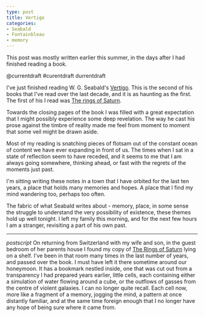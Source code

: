 ```yaml
---
type: post
title: Vertigo
categories:
- Seabald
- Fontainbleau
- memory
---
```


This post was mostly written earlier this summer, in the days after I had finished reading a book. 

@currentdraft #curentdraft durrentdraft

I've just finished reading W. G. Seabald's [Vertigo][vert]. This is the second of his books that I've read over the last decade, and it is as haunting as the first. The first of his I read was [The rings of Saturn][saturn].

[vert]: http://www.amazon.co.uk/Vertigo-W-G-Sebald/dp/0099448890
[saturn]: http://www.amazon.co.uk/The-Rings-Of-Saturn-Sebald/dp/0099448920/ref=tmm_pap_title_0?ie=UTF8&qid=1378290886&sr=1-1

Towards the closing pages of the book I was filled with a great expectation that I might possibly experience some deep revelation. The way he cast his prose against the timbre of reality made me feel from moment to moment that some veil might be drawn aside. 

Most of my reading is snatching pieces of flotsam out of the constant ocean of content we have ever expanding in front of us. The times when I sat in a state of reflection seem to have receded, and it seems to me that I am always going somewhere, thinking ahead, or fast with the regrets of the moments just past. 

I'm sitting writing these notes in a town that I have orbited for the last ten years, a place that holds many memories and hopes. A place that I find my mind wandering too, perhaps too often. 

The fabric of what Seabald writes about - memory, place, in some sense the  struggle to understand the very possibility of existence, these themes hold up well tonight. I left my family this morning, and for the next few hours I am a stranger, revisiting a part of his own past.

----

_postscript_ On returning from Switzerland with my wife and son, in the guest bedroom of her parents house I found my copy of [The Rings of Saturn][saturn] lying on a shelf. I've been in that room many times in the last number of years, and passed over the book. I must have left it there sometime around our honeymoon. It has a bookmark nestled inside, one that was cut out from a transparency I had prepared years earlier, little cells, each containing either a simulation of water flowing around a cube, or the outflows of gasses from the centre of violent galaxies. I can no longer quite recall. Each cell now, more like a fragment of a memory, jogging the mind, a pattern at once distantly familiar, and at the same time foreign enough that I no longer have any hope of being sure where it came from. 

